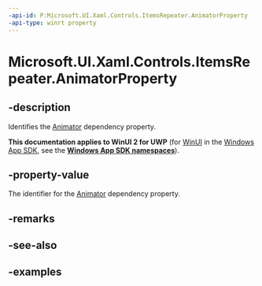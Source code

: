 ```yaml
---
-api-id: P:Microsoft.UI.Xaml.Controls.ItemsRepeater.AnimatorProperty
-api-type: winrt property
---
```


# Microsoft.UI.Xaml.Controls.ItemsRepeater.AnimatorProperty

<!--
public static Windows.UI.Xaml.DependencyProperty AnimatorProperty { get; }
-->


## -description

Identifies the [Animator](itemsrepeater_animator.md) dependency property.

**This documentation applies to WinUI 2 for UWP** (for [WinUI](/windows/apps/winui/winui3/) in the [Windows App SDK](/windows/apps/windows-app-sdk/), see the **[Windows App SDK namespaces](/windows/windows-app-sdk/api/winrt/)**).

## -property-value

The identifier for the [Animator](itemsrepeater_animator.md) dependency property.

## -remarks

## -see-also

## -examples


